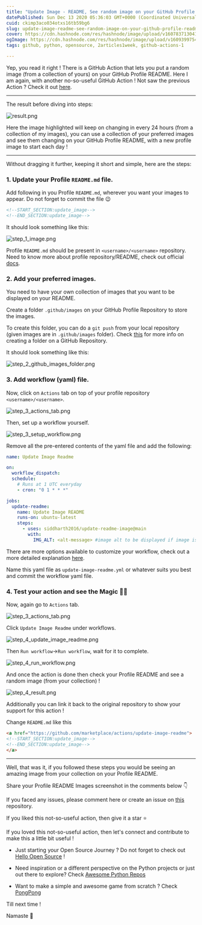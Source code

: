 ```yaml
---
title: "Update Image - README, See random image on your GitHub Profile README"
datePublished: Sun Dec 13 2020 05:36:03 GMT+0000 (Coordinated Universal Time)
cuid: ckimp3aco034otxs16tb59bg6
slug: update-image-readme-see-random-image-on-your-github-profile-readme
cover: https://cdn.hashnode.com/res/hashnode/image/upload/v1607837130419/3qRF0PzJk.png
ogImage: https://cdn.hashnode.com/res/hashnode/image/upload/v1609399754066/vgHS41gz_.png
tags: github, python, opensource, 2articles1week, github-actions-1

---
```


Yep, you read it right ! There is a GitHub Action that lets you put a random image (from a collection of yours) on your GitHub Profile README. Here I am again, with another no-so-useful GitHub Action ! Not saw the previous Action ? Check it out [here](quote-readme-see-wonderful-quotesfun-facts-on-your-github-profile-readme).

---

The result before diving into steps:

![result.png](https://cdn.hashnode.com/res/hashnode/image/upload/v1607837154448/zW_ezA7yy.png)

Here the image highlighted will keep on changing in every 24 hours (from a collection of my images), you can use a collection of your preferred images and see them changing on your GitHub Profile README, with a new profile image to start each day !

---

Without dragging it further, keeping it short and simple, here are the steps:

### 1. Update your Profile `README.md` file. 

Add following in you Profile `README.md`, wherever you want your images to appear. Do not forget to commit the file 😉

```html
<!--START_SECTION:update_image-->
<!--END_SECTION:update_image-->
```

It should look something like this:

![step_1_image.png](https://cdn.hashnode.com/res/hashnode/image/upload/v1607837190541/PBRrwxA_w.png)

Profile `README.md` should be present in `<username>/<username>` repository. Need to know more about profile repository/README, check out official [docs](https://docs.github.com/en/free-pro-team@latest/github/setting-up-and-managing-your-github-profile/managing-your-profile-readme).

### 2. Add your preferred images.

You need to have your own collection of images that you want to be displayed on your README.

Create a folder `.github/images` on your GitHub Profile Repository to store the images.

To create this folder, you can do a `git push` from your local repository (given images are in `.github/images` folder). Check [this](https://stackoverflow.com/questions/12258399/how-do-i-create-a-folder-in-a-github-repository) for more info on creating a folder on a GitHub Repository.

It should look something like this:

![step_2_github_images_folder.png](https://cdn.hashnode.com/res/hashnode/image/upload/v1607837236867/DwTzKUS_Z.png)

### 3. Add workflow (yaml) file.

Now, click on `Actions` tab on top of your profile repository `<username>/<username>`.

![step_3_actions_tab.png](https://cdn.hashnode.com/res/hashnode/image/upload/v1607837266163/-7CR4YmhU.png)

Then, set up a workflow yourself.

![step_3_setup_workflow.png](https://cdn.hashnode.com/res/hashnode/image/upload/v1607837282956/Vx332oW45.png)

Remove all the pre-entered contents of the yaml file and add the following:

```yaml
name: Update Image Readme

on:
  workflow_dispatch:
  schedule:
    # Runs at 1 UTC everyday
    - cron: "0 1 * * *"

jobs:
  update-readme:
    name: Update Image README
    runs-on: ubuntu-latest
    steps:
      - uses: siddharth2016/update-readme-image@main
        with:
          IMG_ALT: <alt-message> #image alt to be displayed if image is not mapped correctly
```

There are more options available to customize your workflow, check out a more detailed explanation [here](https://github.com/marketplace/actions/update-image-readme).

Name this yaml file as `update-image-readme.yml` or whatever suits you best and commit the workflow yaml file.

### 4. Test your action and see the Magic 🧙‍♂️

Now, again go to `Actions` tab.

![step_3_actions_tab.png](https://cdn.hashnode.com/res/hashnode/image/upload/v1607837387299/-kTlBqS8z.png)

Click `Update Image Readme` under workflows.

![step_4_update_image_readme.png](https://cdn.hashnode.com/res/hashnode/image/upload/v1607837411142/FfTgKW6r-.png)

Then `Run workflow`->`Run workflow`, wait for it to complete.

![step_4_run_workflow.png](https://cdn.hashnode.com/res/hashnode/image/upload/v1607837433373/S7lcvZUGF.png)

And once the action is done then check your Profile README and see a random image (from your collection) !

![step_4_result.png](https://cdn.hashnode.com/res/hashnode/image/upload/v1607837455981/DqMIm8N9K.png)


Additionally you can link it back to the original repository to show your support for this action !

Change `README.md` like this

```html
<a href="https://github.com/marketplace/actions/update-image-readme">
<!--START_SECTION:update_image-->
<!--END_SECTION:update_image-->
</a>
```
---

Well, that was it, if you followed these steps you would be seeing an amazing image from your collection on your Profile README.

Share your Profile README Images screenshot in the comments below 👇

If you faced any issues, please comment here or create an issue on [this](https://github.com/siddharth2016/update-readme-image) repository.

If you liked this not-so-useful action, then give it a star ⭐

If you loved this not-so-useful action, then let's connect and contribute to make this a little bit useful !

- Just starting your Open Source Journey ? Do not forget to check out [Hello Open Source](https://github.com/siddharth2016/hello-open-source) !

- Need inspiration or a different perspective on the Python projects or just out there to explore? Check [Awesome Python Repos](https://github.com/siddharth2016/awesome-python-repos)

- Want to make a simple and awesome game from scratch ? Check [PongPong](https://github.com/siddharth2016/PongPong)

Till next time !

Namaste 🙏